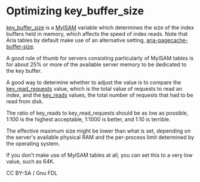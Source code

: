 # Optimizing key\_buffer\_size

[key\_buffer\_size](../../../server-usage/storage-engines/myisam-storage-engine/myisam-system-variables.md#key_buffer_size) is a [MyISAM](../../../server-usage/storage-engines/myisam-storage-engine/) variable which determines the size of the index buffers held in memory, which affects the speed of index reads. Note that Aria tables by default make use of an alternative setting, [aria-pagecache-buffer-size](../../../server-usage/storage-engines/aria/aria-system-variables.md).

A good rule of thumb for servers consisting particularly of MyISAM tables is for about 25% or more of the available server memory to be dedicated to the key buffer.

A good way to determine whether to adjust the value is to compare the [key\_read\_requests](server-status-variables.md#key_read_requests) value, which is the total value of requests to read an index, and the [key\_reads](server-status-variables.md#key_reads) values, the total number of requests that had to be read from disk.

The ratio of key\_reads to key\_read\_requests should be as low as possible, 1:100 is the highest acceptable, 1:1000 is better, and 1:10 is terrible.

The effective maximum size might be lower than what is set, depending on the server's available physical RAM and the per-process limit determined by the operating system.

If you don't make use of MyISAM tables at all, you can set this to a very low value, such as 64K.

CC BY-SA / Gnu FDL
